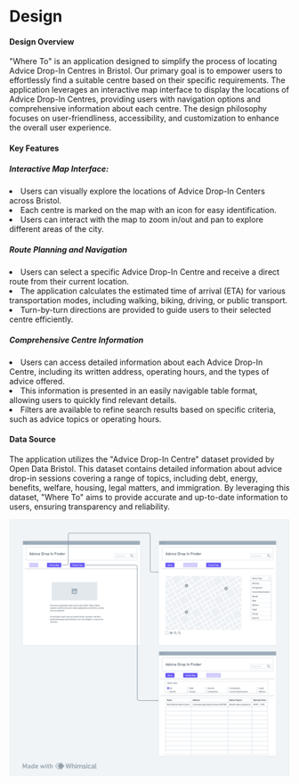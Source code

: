 # Design

<h4> Design Overview </h4>
<p> "Where To" is an application designed to simplify the process of locating Advice Drop-In Centres in Bristol. Our primary goal is to empower users to effortlessly find a suitable centre based on their specific requirements. The application leverages an interactive map interface to display the locations of Advice Drop-In Centres, providing users with navigation options and comprehensive information about each centre. The design philosophy focuses on user-friendliness, accessibility, and customization to enhance the overall user experience.</p>

<h4>Key Features</h4>
<h5>Interactive Map Interface:</h5>
<li> Users can visually explore the locations of Advice Drop-In Centers across Bristol. </li>
<li> Each centre is marked on the map with an icon for easy identification.</li>
<li> Users can interact with the map to zoom in/out and pan to explore different areas of the city.</li>

<h5>Route Planning and Navigation</h5>
<li>Users can select a specific Advice Drop-In Centre and receive a direct route from their current location.</li>
<li>The application calculates the estimated time of arrival (ETA) for various transportation modes, including walking, biking, driving, or public transport.</li>
<li>Turn-by-turn directions are provided to guide users to their selected centre efficiently.</li>


<h5>Comprehensive Centre Information</h5>
<li>Users can access detailed information about each Advice Drop-In Centre, including its written address, operating hours, and the types of advice offered.</li>
<li>This information is presented in an easily navigable table format, allowing users to quickly find relevant details.</li>
<li>Filters are available to refine search results based on specific criteria, such as advice topics or operating hours.</li>

<h4>Data Source </h4>

<p> The application utilizes the "Advice Drop-In Centre" dataset provided by Open Data Bristol.
This dataset contains detailed information about advice drop-in sessions covering a range of topics, including debt, energy, benefits, welfare, housing, legal matters, and immigration.
By leveraging this dataset, "Where To" aims to provide accurate and up-to-date information to users, ensuring transparency and reliability.</p>



![Insert your wireframe/wireflow here](images/wireframe2.png)

